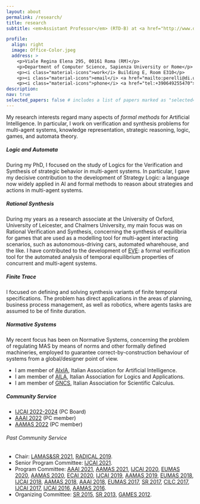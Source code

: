 ```yaml
---
layout: about
permalink: /research/
title: research
subtitle: <em>Assistant Professor</em> (RTD-B) at <a href="http://www.di.uniroma1.it/">Dipartimento di Informatica</a>, Universit&agrave; di Roma, La Sapienza.

profile:
  align: right
  image: Office-Color.jpeg
  address: >
    <p>Viale Regina Elena 295, 00161 Roma (RM)</p>
    <p>Department of Computer Science, Sapienza University or Rome</p>
    <p><i class="material-icons">work</i> Building E, Room E310</p>
    <p><i class="material-icons">email</i> <a href="mailto:perelli@di.uniroma1.it">perelli@di.uniroma1.it</a></p>
    <p><i class="material-icons">phone</i> <a href="tel:+390649255470"> +39.06.49255.470</a></p>
description:
nav: true
selected_papers: false # includes a list of papers marked as "selected={true}"
---
```



<p>My research interests regard many aspects of <em>formal methods</em> for Artificial Intelligence. In particular, I work on verification and synthesis problems for multi-agent systems, knowledge representation, strategic reasoning, logic, games, and automata theory.</p>

##### Logic and Automata
During my PhD, I focused on the study of Logics for the Verification and Synthesis of strategic behavior in multi-agent systems. In particular, I gave my decisive contribution to the development of Strategy Logic: a language now widely applied in AI and formal methods to reason about strategies and actions in multi-agent systems.


##### Rational Synthesis
During my years as a research associate at the University of Oxford, University of Leicester, and Chalmers University, my main focus was on Rational Verification and Synthesis, concerning the synthesis of equilibria for games that are used as a modelling tool for multi-agent interacting scenarios, such as autonomous-driving cars, automated wharehouse, and the like. I have contributed to the development of <a href="http://eve.cs.ox.ac.uk/">EVE</a>: a formal verification tool for the automated analysis of temporal equilibrium properties of concurrent and multi-agent systems.

##### Finite Trace
I focused on defining and solving synthesis variants of finite temporal specifications. The problem has direct applications in the areas of planning, business process management, as well as robotics, where agents tasks are assumed to be of finite duration.

##### Normative Systems
My recent focus has been on Normative Systems, concerning the problem of regulating MAS by means of norms and other formally defined machineries, employed to guarantee correct-by-construction behaviour of systems from a global/designer point of view.



<ul>
<li>
    I am member of <a href="https://aixia.it/" target="blank_">AIxIA</a>, Italian Association for Artificial Intelligence.
</li>

<li>
    I am member of <a href="http://www.ailalogica.it/" target="blank_">AILA</a>, Italian Association for Logics and Applications.
</li>

<li>
    I am member of <a href="https://www.altamatematica.it/gncs" target="blank_">GNCS</a>, Italian Association for Scientific Calculus.
</li>
</ul>

##### Community Service

<ul class="events">

<li><a href="https://www.ijcai.org/" target="_blank">IJCAI 2022-2024</a> (PC Board)</li>

<li><a href="https://aaai.org/Conferences/AAAI-22/" target="_blank">AAAI 2022</a> (PC member)</li>

<li><a href="https://aamas2022-conference.auckland.ac.nz/" target="_blank">AAMAS 2022</a> (PC member)</li>
</ul>

###### Past Community Service

<ul>

<li>
    Chair:
    <a href="https://lamassr.github.io/editions/2021/" target="_blank">LAMAS&SR 2021</a>,
    <a href="https://sites.google.com/site/radicalconcur/" target="_blank">RADICAL 2019</a>.
</li>

<li>
    Senior Program Committee:
    <a href="https://ijcai-21.org/" target="_blank">IJCAI 2021</a>.
</li>

<li>
    Program Committee:
    <a href="https://aaai.org/Conferences/AAAI-21/" target="_blank">AAAI 2021</a>,
    <a href="https://aamas2021.soton.ac.uk/" target="_blank">AAMAS 2021</a>,
    <a href="https://ijcai20.org/" target="_blank">IJCAI 2020</a>,
    <a href="https://eumas2020.csd.auth.gr/eumas2020/" target="_blank">EUMAS 2020</a>,
    <a href="https://aamas2020.conference.auckland.ac.nz/" target="_blank">AAMAS 2020</a>,
    <a href="http://ecai2020.eu/" target="_blank">ECAI 2020</a>,
    <a href="https://ijcai19.org/" target="_blank">IJCAI 2019</a>,
    <a href="http://aamas2019.encs.concordia.ca/" target="_blank">AAMAS 2019</a>,
    <a href="https://eumas2018.w.uib.no/" target="_blank">EUMAS 2018</a>,
    <a href="https://ijcai-18.org/">IJCAI 2018</a>,
    <a href="http://celweb.vuse.vanderbilt.edu/aamas18/home/">AAMAS 2018</a>,
    <a href="http://aaai.org/Conferences/AAAI/aaai18.php">AAAI 2018</a>,
    <a href="https://eumas2017.ibisc.univ-evry.fr/">EUMAS 2017</a>,
    <a href="http://sr2017.csc.liv.ac.uk/">SR 2017</a>,
    <a href="http://cilc2017.unina.it/">CILC 2017</a>,
    <a href="https://ijcai-17.org/">IJCAI 2017</a>,
    <a href="http://ijcai-16.org">IJCAI 2016</a>,
    <a href="https://sis.smu.edu.sg/aamas2016">AAMAS 2016</a>.
</li>

<li>
Organizing Committee: <a href="https://sites.google.com/site/sr2015homepage/">SR 2015</a>, <a href="http://www.strategicreasoning.net/editions/2013/">SR 2013</a>, <a href="http://www.games.unina.it">GAMES 2012</a>.
</li>
</ul>
